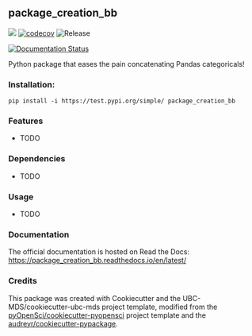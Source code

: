 ## package_creation_bb 

![](https://github.com/bbaillie/package_creation_bb/workflows/build/badge.svg) [![codecov](https://codecov.io/gh/bbaillie/package_creation_bb/branch/master/graph/badge.svg)](https://codecov.io/gh/bbaillie/package_creation_bb) ![Release](https://github.com/bbaillie/package_creation_bb/workflows/Release/badge.svg)

[![Documentation Status](https://readthedocs.org/projects/package_creation_bb/badge/?version=latest)](https://package_creation_bb.readthedocs.io/en/latest/?badge=latest)

Python package that eases the pain concatenating Pandas categoricals!

### Installation:

```
pip install -i https://test.pypi.org/simple/ package_creation_bb
```

### Features
- TODO

### Dependencies

- TODO

### Usage

- TODO

### Documentation
The official documentation is hosted on Read the Docs: <https://package_creation_bb.readthedocs.io/en/latest/>

### Credits
This package was created with Cookiecutter and the UBC-MDS/cookiecutter-ubc-mds project template, modified from the [pyOpenSci/cookiecutter-pyopensci](https://github.com/pyOpenSci/cookiecutter-pyopensci) project template and the [audreyr/cookiecutter-pypackage](https://github.com/audreyr/cookiecutter-pypackage).
